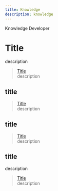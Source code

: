 ```yaml
---
title: Knowledge
description: knowledge
---
```


<tabs>
  <tablist>
    <tab>Knowledge</tab>
    <tab>Developer</tab>
  </tablist>

<tabpanels>
  <tabpanel>

# Title

description

<section>
  
  > [Title](folder/page)  
  > description

</section>

## title

<section>
  
  > [Title](folder/page)  
  > description
  
</section>

 
## title

<section>
  
  > [Title](folder/page)  
  > description
  
</section>

</tabpanel>

<tabpanel>

## title

description

<section>
  
  > [Title](folder/page)  
  > description
 
</section>

</tabpanel>

</tabpanels>
</tabs>
